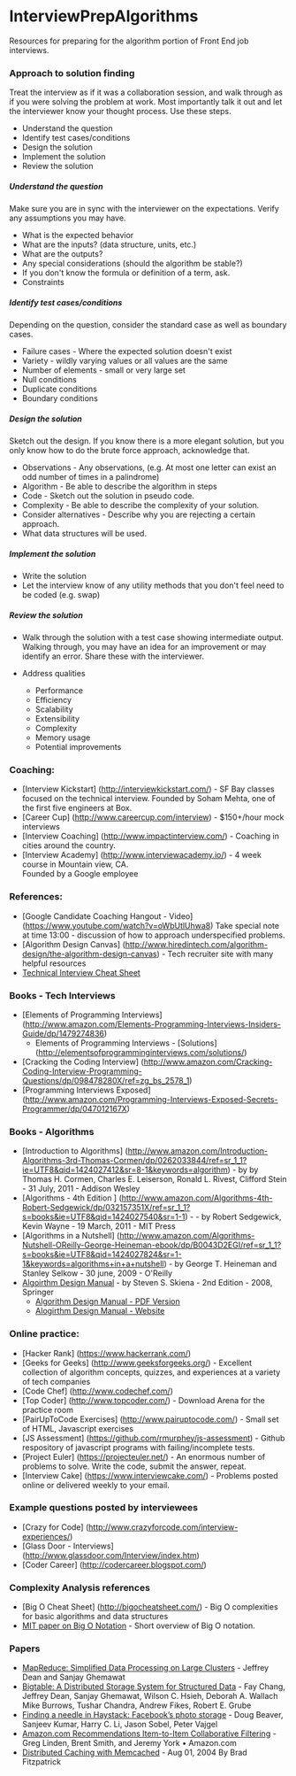 # InterviewPrepAlgorithms

Resources for preparing for the algorithm portion of Front End job interviews.

### Approach to solution finding
  Treat the interview as if it was a collaboration session, and walk through as if you were solving the problem at work.  Most importantly talk it out and let the interviewer know your thought process.  Use these steps.
  * Understand the question
  * Identify test cases/conditions
  * Design the solution
  * Implement the solution
  * Review the solution
  
##### Understand the question
  Make sure you are in sync with the interviewer on the expectations.  Verify any assumptions you may have.
  
  * What is the expected behavior
  * What are the inputs?  (data structure, units, etc.)
  * What are the outputs?
  * Any special considerations (should the algorithm be stable?)
  * If you don't know the formula or definition of a term, ask.
  * Constraints
  
##### Identify test cases/conditions
  Depending on the question, consider the standard case as well as boundary cases.

  * Failure cases - Where the expected solution doesn't exist
  * Variety - wildly varying values or all values are the same
  * Number of elements - small or very large set
  * Null conditions
  * Duplicate conditions
  * Boundary conditions

##### Design the solution
  Sketch out the design. If you know there is a more elegant solution, but you only know how to do the brute force approach, acknowledge that.
    
  * Observations - Any observations, (e.g. At most one letter can exist an odd number of times in a palindrome)
  * Algorithm - Be able to describe the algorithm in steps
  * Code - Sketch out the solution in pseudo code. 
  * Complexity - Be able to describe the complexity of your solution.
  * Consider alternatives - Describe why you are rejecting a certain approach.
  * What data structures will be used.
  
##### Implement the solution
  * Write the solution
  * Let the interview know of any utility methods that you don't feel need to be coded (e.g. swap)
  
##### Review the solution
  * Walk through the solution with a test case showing intermediate output.  Walking through, you may have an idea for an improvement or may identify an error.  Share these with the interviewer.
  
  * Address qualities
    * Performance
    * Efficiency
    * Scalability
    * Extensibility
    * Complexity
    * Memory usage
    * Potential improvements
  
### Coaching: 
  * [Interview Kickstart] (http://interviewkickstart.com/) - SF Bay classes focused on the technical interview.
      Founded by Soham Mehta, one of the first five engineers at Box.
  * [Career Cup] (http://www.careercup.com/interview) - $150+/hour mock interviews
  * [Interview Coaching] (http://www.impactinterview.com/) - Coaching in cities around the country.
  * [Interview Academy] (http://www.interviewacademy.io/) - 4 week course in Mountain view, CA.  
      Founded by a Google employee

### References:
  * [Google Candidate Coaching Hangout - Video] (https://www.youtube.com/watch?v=oWbUtlUhwa8)
    Take special note at time 13:00 - discussion of how to approach underspecified problems.
  * [Algorithm Design Canvas] (http://www.hiredintech.com/algorithm-design/the-algorithm-design-canvas) - Tech recruiter site with many helpful resources
  * [Technical Interview Cheat Sheet](https://gist.github.com/TSiege/cbb0507082bb18ff7e4b) 

### Books - Tech Interviews
  * [Elements of Programming Interviews] (http://www.amazon.com/Elements-Programming-Interviews-Insiders-Guide/dp/1479274836)      
      * Elements of Programming Interviews - [Solutions] (http://elementsofprogramminginterviews.com/solutions/)
  * [Cracking the Coding Interview] (http://www.amazon.com/Cracking-Coding-Interview-Programming-Questions/dp/098478280X/ref=zg_bs_2578_1) 
  * [Programming Interviews Exposed] (http://www.amazon.com/Programming-Interviews-Exposed-Secrets-Programmer/dp/047012167X)

### Books - Algorithms
  * [Introduction to Algorithms] (http://www.amazon.com/Introduction-Algorithms-3rd-Thomas-Cormen/dp/0262033844/ref=sr_1_1?ie=UTF8&qid=1424027412&sr=8-1&keywords=algorithm) - by by Thomas H. Cormen, Charles E. Leiserson, Ronald L. Rivest, Clifford Stein - 31 July, 2011 - Addison Wesley
  * [Algorithms - 4th Edition ] (http://www.amazon.com/Algorithms-4th-Robert-Sedgewick/dp/032157351X/ref=sr_1_1?s=books&ie=UTF8&qid=1424027540&sr=1-1) - - by Robert Sedgewick, Kevin Wayne - 19 March, 2011 - MIT Press
  * [Algorithms in a Nutshell] (http://www.amazon.com/Algorithms-Nutshell-OReilly-George-Heineman-ebook/dp/B0043D2EGI/ref=sr_1_1?s=books&ie=UTF8&qid=1424027824&sr=1-1&keywords=algorithms+in+a+nutshell) - by George T. Heineman and Stanley Selkow - 30 june, 2009 - O'Reilly
  * [Algoirthm Design Manual](http://www.amazon.com/exec/obidos/ASIN/1848000693/thealgorithmrepo) - by Steven S. Skiena - 2nd Edition - 2008, Springer
    * [Algorithm Design Manual - PDF Version](http://sist.sysu.edu.cn/~isslxm/DSA/textbook/Skiena.-.TheAlgorithmDesignManual.pdf)
    * [Alogirthm Design Manual - Website](http://www3.cs.stonybrook.edu/~algorith/)
  
### Online practice:
  * [Hacker Rank] (https://www.hackerrank.com/)
  * [Geeks for Geeks] (http://www.geeksforgeeks.org/) - Excellent collection of algorithm concepts, quizzes, and experiences at a variety of tech companies
  * [Code Chef] (http://www.codechef.com/)
  * [Top Coder] (http://www.topcoder.com/) - Download Arena for the practice room
  * [PairUpToCode Exercises] (http://www.pairuptocode.com/) - Small set of HTML, Javascript exercises
  * [JS Assessment] (https://github.com/rmurphey/js-assessment) - Github respository of javascript programs with failing/incomplete tests.
  * [Project Euler] (https://projecteuler.net/) - An enormous number of problems to solve.  Write the code, submit the answer, repeat.
  * [Interview Cake] (https://www.interviewcake.com/) - Problems posted online or delivered weekly to your email.

### Example questions posted by interviewees
  * [Crazy for Code] (http://www.crazyforcode.com/interview-experiences/)
  * [Glass Door - Interviews] (http://www.glassdoor.com/Interview/index.htm)
  * [Coder Career] (http://codercareer.blogspot.com/)
  
### Complexity Analysis references
  * [Big O Cheat Sheet] (http://bigocheatsheet.com/) - Big O complexities for basic algorithms and data structures
  * [MIT paper on Big O Notation](http://web.mit.edu/16.070/www/lecture/big_o.pdf) - Short overview of Big O notation.
    
### Papers
  * [MapReduce: Simplified Data Processing on Large Clusters](http://research.google.com/archive/mapreduce.html) - Jeffrey Dean and Sanjay Ghemawat
  * [Bigtable: A Distributed Storage System for Structured Data](http://static.googleusercontent.com/media/research.google.com/en//archive/bigtable-osdi06.pdf) - Fay Chang, Jeffrey Dean, Sanjay Ghemawat, Wilson C.  Hsieh, Deborah A.  Wallach Mike Burrows, Tushar Chandra, Andrew Fikes, Robert E. Grube
  * [Finding a needle in Haystack: Facebook’s photo storage](https://www.usenix.org/legacy/event/osdi10/tech/full_papers/Beaver.pdf) - Doug Beaver, Sanjeev Kumar, Harry C. Li, Jason Sobel, Peter Vajgel
  * [Amazon.com Recommendations Item-to-Item Collaborative Filtering](http://www.cs.umd.edu/~samir/498/Amazon-Recommendations.pdf) - Greg Linden, Brent Smith, and Jeremy York • 
Amazon.com
  * [Distributed Caching with Memcached](http://www.linuxjournal.com/article/7451) - Aug 01, 2004  By Brad Fitzpatrick
  
